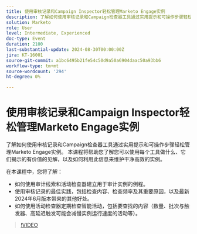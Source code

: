 ```yaml
---
title: 使用审核记录和Campaign Inspector轻松管理Marketo Engage实例
description: 了解如何使用审核记录和Campaign检查器工具通过实用提示和可操作步骤轻松管理Marketo Engage实例。 本课程将帮助您了解您可以使用每个工具做什么、它们揭示的有价值的见解，以及如何利用此信息来维护干净高效的实例。  在此会话中，您将学习如何使用审计线索和活动检查器来建立用于审计实例的例程。  使用审核记录的最佳实践，包括检查内容、检查频率及其重要原因，以及最新2024年6月版本带来的其他好处。  如何使用活动检查器定期检查智能活动，包括要查找的内容（数量、批次与触发器、高延迟触发可能会减慢实例运行速度的活动等）。
solution: Marketo
role: User
level: Intermediate, Experienced
doc-type: Event
duration: 2100
last-substantial-update: 2024-08-30T00:00:00Z
jira: KT-16001
source-git-commit: a1bc6495b21fe54c50d9a50a6904daac50a93bb6
workflow-type: tm+mt
source-wordcount: '294'
ht-degree: 0%

---
```



# 使用审核记录和Campaign Inspector轻松管理Marketo Engage实例

了解如何使用审核记录和Campaign检查器工具通过实用提示和可操作步骤轻松管理Marketo Engage实例。 本课程将帮助您了解您可以使用每个工具做什么、它们揭示的有价值的见解，以及如何利用此信息来维护干净高效的实例。

在本课程中，您将了解：

* 如何使用审计线索和活动检查器建立用于审计实例的例程。
* 使用审核记录的最佳实践，包括检查内容、检查频率及其重要原因，以及最新2024年6月版本带来的其他好处。
* 如何使用活动检查器定期检查智能活动，包括要查找的内容（数量、批次与触发器、高延迟触发可能会减慢实例运行速度的活动等）。

>[!VIDEO](https://video.tv.adobe.com/v/3432944/?learn=on)
